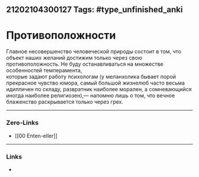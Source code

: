 21202104300127
Tags: #type_unfinished_anki 
---
# Противоположности

Главное несовершенство человеческой природы состоит в том, что объект наших желаний достижим только через свою противоположность. Не буду останавливаться на множестве особенностей темперамента, <br>которые задают работу психологам (у меланхолика бывает порой  прекрасное чувство юмора, самый большой жизнелюб часто весьма идилличен по складу, развратник наиболее морален, а сомневающийся иногда наиболее религиозен),— напомню лишь о том, что вечное блаженство раскрывается только через грех. 

---
### Zero-Links
- [[00 Enten-eller]]
---
### Links
-